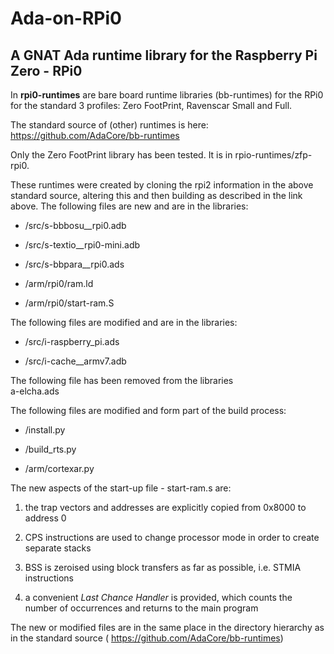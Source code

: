 
# Ada-on-RPi0

## A GNAT Ada runtime library for the Raspberry Pi Zero - RPi0

In **rpi0-runtimes** are bare board runtime libraries (bb-runtimes) for the RPi0 for the standard 3 profiles: Zero FootPrint, Ravenscar Small and Full.

The standard source of (other) runtimes is here: https://github.com/AdaCore/bb-runtimes

Only the Zero FootPrint library has been tested. It is in rpio-runtimes/zfp-rpi0.

These runtimes were created by cloning the rpi2 information in the above standard source, altering this and then building as described in the link above.  The following files are new and are in the libraries:

- /src/s-bbbosu__rpi0.adb 
   
- /src/s-textio__rpi0-mini.adb
   
- /src/s-bbpara__rpi0.ads
   
- /arm/rpi0/ram.ld 
   
- /arm/rpi0/start-ram.S 
   
The following files are modified and are in the libraries:

- /src/i-raspberry_pi.ads
   
- /src/i-cache__armv7.adb
   
The following file has been removed from the libraries  
   a-elcha.ads

The following files are modified and form part of the build process:
   
- /install.py 
      
 - /build_rts.py
      
 - /arm/cortexar.py 
      
  The new aspects of the start-up file - start-ram.s are:
  
  1. the trap vectors and addresses are explicitly copied from 0x8000 to address 0
  
  2. CPS instructions are used to change processor mode in order to create separate stacks
  
  3. BSS is zeroised using block transfers as far as possible, i.e. STMIA instructions
  
  4. a convenient *Last Chance Handler* is provided, which counts the number of occurrences and returns to the main program
  
  
  The new or modified files are in the same place in the directory hierarchy as in the standard source ( https://github.com/AdaCore/bb-runtimes)
  
  
